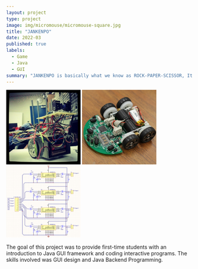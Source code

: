 ```yaml
---
layout: project
type: project
image: img/micromouse/micromouse-square.jpg
title: "JANKENPO"
date: 2022-03
published: true
labels:
  - Game
  - Java
  - GUI
summary: "JANKENPO is basically what we know as ROCK-PAPER-SCISSOR, It is the first time I Coded with Java GUI in ICS 211"
---
```


<div class="text-center p-4">
  <img width="200px" src="../img/micromouse/micromouse-robot.png" class="img-thumbnail" >
  <img width="200px" src="../img/micromouse/micromouse-robot-2.jpg" class="img-thumbnail" >
  <img width="200px" src="../img/micromouse/micromouse-circuit.png" class="img-thumbnail" >
</div>

The goal of this project was to provide first-time students with an introduction to Java GUI framework and coding interactive programs. The skills involved was GUI design and Java Backend Programming. 
